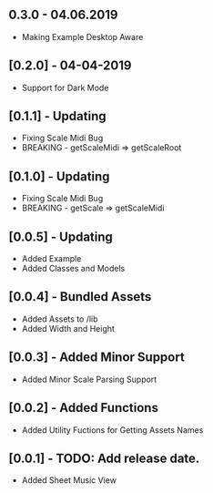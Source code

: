 ## 0.3.0 - 04.06.2019

* Making Example Desktop Aware

## [0.2.0] - 04-04-2019

* Support for Dark Mode

## [0.1.1] - Updating

* Fixing Scale Midi Bug
* BREAKING - getScaleMidi => getScaleRoot

## [0.1.0] - Updating

* Fixing Scale Midi Bug
* BREAKING - getScale => getScaleMidi

## [0.0.5] - Updating

* Added Example
* Added Classes and Models

## [0.0.4] - Bundled Assets

* Added Assets to /lib
* Added Width and Height

## [0.0.3] - Added Minor Support

* Added Minor Scale Parsing Support

## [0.0.2] - Added Functions

* Added Utility Fuctions for Getting Assets Names

## [0.0.1] - TODO: Add release date.

* Added Sheet Music View
